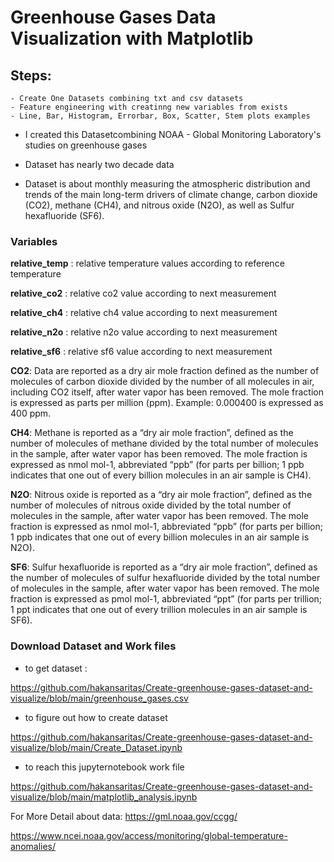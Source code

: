 # Greenhouse Gases Data Visualization with Matplotlib

## Steps: 
    - Create One Datasets combining txt and csv datasets
    - Feature engineering with creatinng new variables from exists
    - Line, Bar, Histogram, Errorbar, Box, Scatter, Stem plots examples
    
* I created this Datasetcombining NOAA - Global Monitoring Laboratory's studies on greenhouse gases

* Dataset has nearly two decade data 

* Dataset is about monthly measuring the atmospheric distribution and trends of the main long-term drivers of climate change, carbon dioxide (CO2), methane (CH4), and nitrous oxide (N2O), as well as Sulfur hexafluoride (SF6).

### Variables

**relative_temp** : relative temperature values according to reference temperature

**relative_co2** : relative co2 value according to next measurement

**relative_ch4** : relative ch4 value according to next measurement

**relative_n2o** : relative n2o value according to next measurement

**relative_sf6** : relative sf6 value according to next measurement

**CO2**: Data are reported as a dry air mole fraction defined as the number of molecules of carbon dioxide divided by the number of all molecules in air, including CO2 itself, after water vapor has been removed. The mole fraction is expressed as parts per million (ppm). Example: 0.000400 is expressed as 400 ppm.

**CH4**: Methane is reported as a “dry air mole fraction”, defined as the number of molecules of methane divided by the total number of molecules in the sample, after water vapor has been removed. The mole fraction is expressed as nmol mol-1, abbreviated “ppb” (for parts per billion; 1 ppb indicates that one out of every billion molecules in an air sample is CH4).

**N2O**: Nitrous oxide is reported as a “dry air mole fraction”, defined as the number of molecules of nitrous oxide divided by the total number of molecules in the sample, after water vapor has been removed. The mole fraction is expressed as nmol mol-1, abbreviated “ppb” (for parts per billion; 1 ppb indicates that one out of every billion molecules in an air sample is N2O).

**SF6**: Sulfur hexafluoride is reported as a “dry air mole fraction”, defined as the number of molecules of sulfur hexafluoride divided by the total number of molecules in the sample, after water vapor has been removed. The mole fraction is expressed as pmol mol-1, abbreviated “ppt” (for parts per trillion; 1 ppt indicates that one out of every trillion molecules in an air sample is SF6).

### Download Dataset and Work files

- to get dataset :

https://github.com/hakansaritas/Create-greenhouse-gases-dataset-and-visualize/blob/main/greenhouse_gases.csv

- to figure out how to create dataset 

https://github.com/hakansaritas/Create-greenhouse-gases-dataset-and-visualize/blob/main/Create_Dataset.ipynb

- to reach this jupyternotebook work file

https://github.com/hakansaritas/Create-greenhouse-gases-dataset-and-visualize/blob/main/matplotlib_analysis.ipynb

For More Detail about data:
https://gml.noaa.gov/ccgg/

https://www.ncei.noaa.gov/access/monitoring/global-temperature-anomalies/
